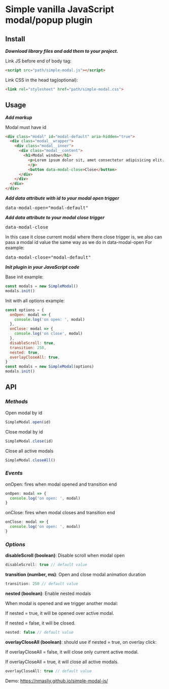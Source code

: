 # Simple vanilla JavaScript modal/popup plugin

## **Install**

***Download library files and add them to your project.***

Link JS before end of body tag:

```html
<script src="path/simple-modal.js"></script>
```

Link CSS in the head tag(optional):
```html
<link rel="stylesheet" href="path/simple-modal.css">
```

## **Usage**

***Add markup***

Modal must have id
```html
<div class="modal" id="modal-default" aria-hidden="true">
  <div class="modal__wrapper">
    <div class="modal__inner">
      <div class="modal__content">
        <h1>Modal window</h1>
          <p>Lorem ipsum dolor sit, amet consectetur adipisicing elit. Deserunt ipsum beatae laboriosam id natus! Similique dignissimos veritatis ducimu hic! Delectus, mollitia obcaecati dolor dolorum tempora nemo iusto id amet provident.
          </p>
          <button data-modal-close>Close</button>
      </div>
    </div>
  </div>
</div>
```
***Add data attribute with id to your modal open trigger***

<pre>data-modal-open="modal-default"</pre>

***Add data attribute to your modal close trigger***<pre>data-modal-close</pre>
In this case it close current modal where there close trigger is, we also can pass a modal id value the same way as we do in data-modal-open
For example:

<pre>data-modal-close="modal-default"</pre>

***Init plugin in your JavaScript code***

Base init example:

```js
const modals = new SimpleModal()
modals.init()
```

Init with all options example:

```js
const options = {
  onOpen: modal => {
    console.log('on open: ', modal)
  },
  onClose: modal => {
    console.log('on close', modal)
  },
  disableScroll: true,
  transition: 250,
  nested: true,
  overlayCloseAll: true,
}
const modals = new SimpleModal(options)
modals.init()
```

## **API**

### ***Methods***
Open modal by id
```js
SimpleModal.open(id)
```
Close modal  by id
```js
SimpleModal.close(id)
```
Close all active modals
```js
SimpleModal.closeAll()
```

### ***Events***

onOpen: fires when modal opened and transition end
```js
onOpen: modal => {
  console.log('on open: ', modal)
}
```
onClose: fires when modal closes and transition end
```js
onClose: modal => {
  console.log('on open: ', modal)
}
```

### ***Options***

**disableScroll (boolean)**: Disable scroll when modal open 
```js
disableScroll: true // default value
```

**transition (number, ms)**: Open and close modal animation duration 
```js
transition: 250 // default value
```

**nested (boolean)**: Enable nested modals

When modal is opened and we trigger another modal:

If nested = true, it will be opened over active modal.

If nested = false, it will be closed.

```js
nested: false // default value
```

**overlayCloseAll (boolean)**: should use if nested = true, on overlay click:

If overlayCloseAll = false, it will close only current active modal.

If overlayCloseAll = true, it will close all active modals.

```js
overlayCloseAll: true // default value
```

Demo:
https://nmasliy.github.io/simple-modal-js/
